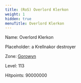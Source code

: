```yaml
---
title: (RoS) Overlord Klerkon
weight: 1
hidden: true
menuTitle: Overlord Klerkon
---
```


Name: Overlord Klerkon

Placeholder: a Krellnakor destroyer

Zone: [Gorowyn](/en/ros/exploration/gorowyn)

Level: 113

Hitpoints: 90000000